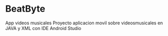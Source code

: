 # BeatByte
App videos  musicales
Proyecto aplicacion movil 
sobre videosmusicales en JAVA y XML con IDE Android Studio
